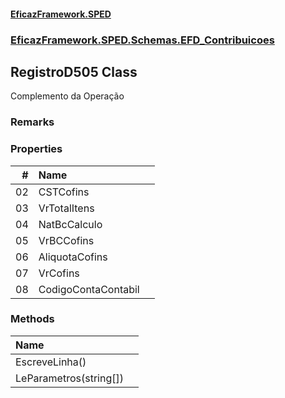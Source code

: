 #### [EficazFramework.SPED](EficazFrameworkSPED.md 'EficazFramework SPED')
### [EficazFramework.SPED.Schemas.EFD_Contribuicoes](EficazFramework.SPED.Schemas.EFD_Contribuicoes.md 'EficazFramework.SPED.Schemas.EFD_Contribuicoes')

## RegistroD505 Class

Complemento da Operação

### Remarks
### Properties

| # | Name | |
| ---: | :--- | :--- |
| 02 | CSTCofins |  |
| 03 | VrTotalItens |  |
| 04 | NatBcCalculo |  |
| 05 | VrBCCofins |  |
| 06 | AliquotaCofins |  |
| 07 | VrCofins |  |
| 08 | CodigoContaContabil |  |
### Methods

| Name | |
| :--- | :--- |
| EscreveLinha() |  |
| LeParametros(string[]) |  |
